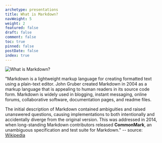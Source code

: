 ```yaml
---
archetype: presentations
title: What is Markdown?
navWeight: 5
weight: 2
featured: false
draft: false
comment: false
toc: true
pinned: false
postDate: false
index: true
---
```


![What is Markdown?][02]

"Markdown is a lightweight markup language for creating formatted text using a plain-text editor.
John Gruber created Markdown in 2004 as a markup language that is appealing to human readers in its
source code form. Markdown is widely used in blogging, instant messaging, online forums,
collaborative software, documentation pages, and readme files.

The initial description of Markdown contained ambiguities and raised unanswered questions, causing
implementations to both intentionally and accidentally diverge from the original version. This was
addressed in 2014, when long-standing Markdown contributors released **CommonMark**, an unambiguous
specification and test suite for Markdown." -- source: [Wikipedia][01]

<!-- link references -->
[01]: https://wikipedia.org/wiki/Markdown
[02]: images/markdown/slide2.png
